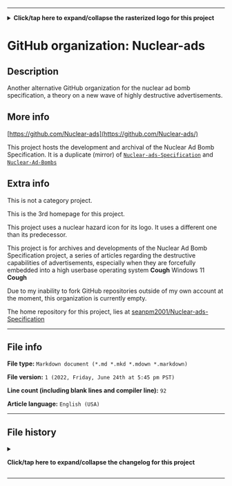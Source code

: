 
***

<!--
<details open><summary><b lang="en">Click/tap here to expand/collapse the vectorized logo for this project</b></summary>

![1200px-License_icon-bsd.svg.png failed to load. The file may be missing or corrupt. Check the file path for errors first.](/AdditionalInfo/2/Seanpm2001-BSD-License/1200px-License_icon-bsd.svg.png)

</details>
!-->

<details><summary><b lang="en">Click/tap here to expand/collapse the rasterized logo for this project</b></summary>

![NuclearRadiation3.png failed to load. The file may be missing or corrupt. Check the file path for errors first.](/AdditionalInfo/2/Nuclear-ads/NuclearRadiation3.png)

</details>

# GitHub organization: Nuclear-ads

## Description

Another alternative GitHub organization for the nuclear ad bomb specification, a theory on a new wave of highly destructive advertisements.

## More info

[https://github.com/Nuclear-ads](https://github.com/Nuclear-ads/)

This project hosts the development and archival of the Nuclear Ad Bomb Specification. It is a duplicate (mirror) of [`Nuclear-ads-Specification`](/AdditionalInfo/2/Nuclear-ads-Specification/) and [`Nuclear-Ad-Bombs`](/AdditionalInfo/2/Nuclear-Ad-Bombs/)

## Extra info

This is not a category project.

This is the 3rd homepage for this project.

This project uses a nuclear hazard icon for its logo. It uses a different one than its predecessor.

This project is for archives and developments of the Nuclear Ad Bomb Specification project, a series of articles regarding the destructive capabilities of advertisements, especially when they are forcefully embedded into a high userbase operating system **Cough** Windows 11 **Cough**

<!--
As of 2022, May 27th, I don't have any projects that use for this organization yet.
!-->

Due to my inability to fork GitHub repositories outside of my own account at the moment, this organization is currently empty.

The home repository for this project, lies at [seanpm2001/Nuclear-ads-Specification](https://github.com/seanpm2001/Nuclear-ads-Specification/)

<!--
There is no current home repository for this project.
!-->

***

## File info

**File type:** `Markdown document (*.md *.mkd *.mdown *.markdown)`

**File version:** `1 (2022, Friday, June 24th at 5:45 pm PST)`

**Line count (including blank lines and compiler line):** `92`

**Article language:** `English (USA)`

***

## File history

<details><summary><p lang="en"><b>Click/tap here to expand/collapse the changelog for this project</b></p></summary>

<details><summary><p lang="en"><b>Version 1 (2022, Friday, June 24th at 5:45 pm PST)</b></p></summary>

**This version was made by:** [`@seanpm2001`](https://github.com/seanpm2001/)

> Changes:

- [x] Started the file
- [x] Referenced the organization icon (raster)
<!-- - [x] Referenced the organization icon (vector) !-->
- [x] Added the organization description
- [x] Added a list of BSD licenses
- [x] Added the `more info` section
- [x] Added the `extra info` section
- [x] Added the file info section
- [x] Added the changelog
- [ ] No other changes in version 1

</details>

</details>

***
